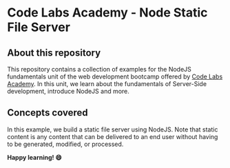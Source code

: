 # Code Labs Academy - Node Static File Server

## About this repository

This repository contains a collection of examples for the NodeJS fundamentals unit of the web development bootcamp offered by [Code Labs Academy](https://codelabsacademy.com/). In this unit, we learn about the fundamentals of Server-Side development, introduce NodeJS and more.

## Concepts covered

In this example, we build a static file server using NodeJS. Note that static content is any content that can be delivered to an end user without having to be generated, modified, or processed.

**Happy learning! 😄**
